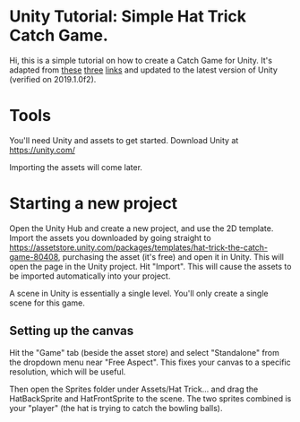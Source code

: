 # Unity Tutorial: Simple Hat Trick Catch Game.

Hi, this is a simple tutorial on how to create a Catch Game for Unity.  It's adapted from [these](https://www.youtube.com/watch?v=N_U7GNchLZc&t=1469s) [three](https://www.youtube.com/watch?v=oFzT17M1Xxs&t=271s) [links](https://www.youtube.com/watch?v=18f9GhseTwM) and updated to the latest version of Unity (verified on 2019.1.0f2).

# Tools

You'll need Unity and assets to get started.  Download Unity at https://unity.com/

Importing the assets will come later.  

# Starting a new project

Open the Unity Hub and create a new project, and use the 2D template.  Import the assets you downloaded by going straight to https://assetstore.unity.com/packages/templates/hat-trick-the-catch-game-80408, purchasing the asset (it's free) and open it in Unity.  This will open the page in the Unity project.  Hit "Import".  This will cause the assets to be imported automatically into your project.

A scene in Unity is essentially a single level.  You'll only create a single scene for this game.

## Setting up the canvas

Hit the "Game" tab (beside the asset store) and select "Standalone" from the dropdown menu near "Free Aspect".  This fixes your canvas to a specific resolution, which will be useful.

Then open the Sprites folder under Assets/Hat Trick... and drag the HatBackSprite and HatFrontSprite to the scene.  The two sprites combined is your "player" (the hat is trying to catch the bowling balls).